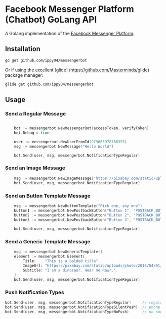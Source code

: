 Facebook Messenger Platform (Chatbot) GoLang API
=====

A Golang implementation of the [Facebook Messenger Platform](https://developers.facebook.com/docs/messenger-platform).

## Installation
```bash
go get github.com/ippy04/messengerbot
```

Or if using the excellent [glide] (https://github.com/Masterminds/glide) package manager:

```bash
glide get github.com/ippy04/messengerbot
```

## Usage

### Send a Regular Message
```go

	bot := messengerbot.NewMessengerBot(accessToken, verifyToken)
	bot.Debug = true

	user := messengerbot.NewUserFromId(979665978736393)
	msg := messengerbot.NewMessage("Hello World")

	bot.Send(user, msg, messengerbot.NotificationTypeRegular)
```
### Send an Image Message
```go
	msg := messengerbot.NewImageMessage("https://pixabay.com/static/uploads/photo/2016/04/01/09/29/cartoon-1299393_960_720.png")
	bot.Send(user, msg, messengerbot.NotificationTypeRegular)
```


### Send an Button Template Message
```go
	msg := messengerbot.NewButtonTemplate("Pick one, any one")
	button1 := messengerbot.NewPostbackButton("Button 1", "POSTBACK_BUTTON_1")
	button2 := messengerbot.NewPostbackButton("Button 2", "POSTBACK_BUTTON_2")
	button3 := messengerbot.NewPostbackButton("Button 3", "POSTBACK_BUTTON_3")
	
	bot.Send(user, msg, messengerbot.NotificationTypeRegular)
```


### Send a Generic Template Message
```go
	msg := messengerbot.NewGenericTemplate()
	element := messengerbot.Element{
		Title:    "This is a bolded title",
		ImageUrl: "https://pixabay.com/static/uploads/photo/2016/04/01/09/29/cartoon-1299393_960_720.png",
		Subtitle: "I am a dinosaur. Hear me Rawr.",
	}
	bot.Send(user, msg, messengerbot.NotificationTypeRegular)
```


### Push Notification Types
```go
bot.Send(user, msg, messengerbot.NotificationTypeRegular)     // regular sound, vibrate and phone alert
bot.Send(user, msg, messengerbot.NotificationTypeSilentPush)  // phone notification only, no sound or vibrate alert
bot.Send(user, msg, messengerbot.NotificationTypeNoPush)      // no sound or phone notification
```
